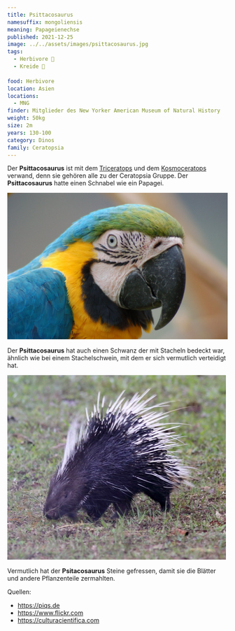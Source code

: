 ```yaml
---
title: Psittacosaurus
namesuffix: mongoliensis
meaning: Papageienechse
published: 2021-12-25
image: ../../assets/images/psittacosaurus.jpg
tags:
  - Herbivore 🌿
  - Kreide 🦴
  
food: Herbivore
location: Asien
locations:
  - MNG
finder: Mitglieder des New Yorker American Museum of Natural History
weight: 50kg
size: 2m
years: 130-100
category: Dinos
family: Ceratopsia
---
```

Der **Psittacosaurus** ist mit dem [Triceratops](/dinos/triceratops/) und dem [Kosmoceratops](/dinos/kosmoceratops/) verwand, denn sie gehören alle zu der Ceratopsia Gruppe. Der **Psittacosaurus** hatte einen Schnabel wie ein Papagei.

![Papagei ](../../assets/images/papagei.jpg)

Der **Psittacosaurus** hat auch einen Schwanz der mit Stacheln bedeckt war, ähnlich wie bei einem Stachelschwein, mit dem er sich vermutlich verteidigt hat.

![Stachelschwein](../../assets/images/stachelschwein.jpg)

Vermutlich hat der **Psitacosaurus** Steine gefressen, damit sie die Blätter und andere Pflanzenteile zermahlten.

Quellen:

* <https://piqs.de>
* <https://www.flickr.com>
* <https://culturacientifica.com>

